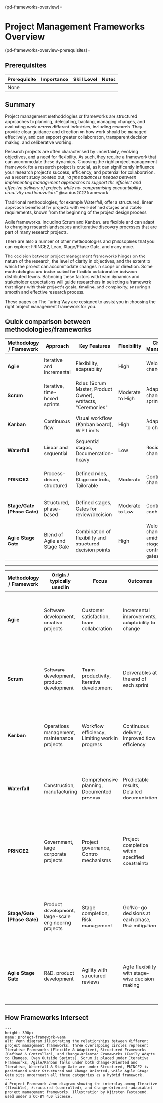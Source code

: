 (pd-frameworks-overview)=
# Project Management Frameworks Overview
(pd-frameworks-overview-prerequisites)=
## Prerequisites
| Prerequisite | Importance | Skill Level | Notes |
| -------------|----------|------|----|
| None |

## Summary 
Project management methodologies or frameworks are structured approaches to planning, delegating, tracking, managing changes, and evaluating work across different industries, including research. 
They provide clear guidance and direction on how work should be managed effectively, and can support greater collaboration, transparent decision making, and deliberative working. 

Research projects are often characterised by uncertainty, evolving objectives, and a need for flexibility.
As such, they require a framework that can accommodate these dynamics.
Choosing the right project management framework for a research project is crucial, as it can significantly influence your research project's success, efficiency, and potential for collaboration.
As a recent study pointed out, _"a fine balance is needed between implementing management approaches to support the efficient and effective delivery of projects while not compromising accountability, creativity and innovation."_ @santos2022framework

Traditional methodologies, for example Waterfall, offer a structured, linear approach beneficial for projects with well-defined stages and stable requirements, known from the beginning of the project design process.

Agile frameworks, including Scrum and Kanban, are flexible and can adapt to changing research landscapes and iterative discovery processes that are part of many research projects.

There are also a number of other methodologies and philosophies that you can explore: PRINCE2, Lean, Stage/Phase Gate, and many more.

The decision between project management frameworks hinges on the nature of the research, the level of clarity in objectives, and the extent to which the project can accommodate changes in scope or direction.
Some methodologies are better suited for flexible collaboration between distributed teams.
Balancing these factors with team dynamics and stakeholder expectations will guide researchers in selecting a framework that aligns with their project's goals, timeline, and complexity, ensuring a smooth and effective research process.

These pages on The Turing Way are designed to assist you in choosing the right project management framework for you.

## Quick comparison between methodologies/frameworks

| **Methodology / Framework** | **Approach** | **Key Features** | **Flexibility** | **Change Management** | **Suitability** | 
|-------------------|-------------------|--------------------------|-------------------|----------------------|-----------------------------------|
| **Agile** | Iterative and incremental | Flexibility, adaptability | High | Welcomes changes | Complex projects with variable requirements | 
| **Scrum** | Iterative, time-boxed sprints | Roles (Scrum Master, Product Owner), Artifacts, "Ceremonies" | Moderate to High | Adapts to changes in sprints | Projects that benefit from regular reassessment | 
| **Kanban** | Continuous flow | Visual workflow (Kanban board), WIP Limits | High | Adapts easily to changes | Work with varying priorities and volume | 
| **Waterfall** | Linear and sequential | Sequential stages, Documentation-heavy | Low | Resistant to changes | Projects with well-defined requirements | 
| **PRINCE2** | Process-driven, structured | Defined roles, Stage controls, Tailorable | Moderate | Controlled changes | Large, complex projects requiring tight control | 
| **Stage/Gate (Phase Gate)** | Structured, phase-based | Defined stages, Gates for review/decision | Moderate to Low | Controlled at each stage | Projects that need regular reviews and checks | 
| **Agile Stage Gate** | Blend of Agile and Stage Gate | Combination of flexibility and structured decision points | High | Welcomes changes amidst stages, controlled gates | Complex projects requiring regular reassessment | 

-----


| **Methodology / Framework** | **Origin / typically used in** | **Focus** | **Outcomes** | **Use in Research Projects** | **Adaptability** |
|------------------------|--------------------------------------------------|--------------------------------------------------|--------------------------------------------------|--------------------------------|----------------------------------------|
| **Agile** |  Software development, creative projects | Customer satisfaction, team collaboration | Incremental improvements, adaptability to change | Highly suitable due to its iterative nature, allowing for frequent reassessment and adaptation as research findings evolve. | Extremely adaptable, can easily integrate new research directions and findings. |
| **Scrum** |   Software development, product development | Team productivity, Iterative development | Deliverables at the end of each sprint | Suitable for research projects that can be broken down into smaller, iterative cycles, with regular reassessment points. | Adaptable within each sprint cycle, but less so between sprints. |
| **Kanban** |  Operations management, maintenance projects | Workflow efficiency, Limiting work in progress | Continuous delivery, Improved flow efficiency | Suitable for ongoing research projects with continuous tasks and shifting priorities. | Highly adaptable to changing priorities and can handle evolving research needs seamlessly. |
| **Waterfall** |  Construction, manufacturing | Comprehensive planning, Documented process | Predictable results, Detailed documentation | Less suitable for research due to its rigid structure and difficulty in accommodating changes once the process has begun. | Low adaptability, not ideal for research projects where requirements and goals may evolve. |
| **PRINCE2** |   Government, large corporate projects | Project governance, Control mechanisms | Project completion within specified constraints | Moderately suitable, especially for large-scale research projects needing stringent control and structured management. | Moderate adaptability, with some flexibility within its structured framework. |
| **Stage/Gate (Phase Gate)** |  Product development, large-scale engineering projects | Stage completion, Risk management | Go/No-go decisions at each phase, Risk mitigation | Moderately suitable for research projects that are large and complex, requiring systematic review at each phase. | Moderate adaptability; changes are generally feasible at specific stages, but less so mid-phase. |
| **Agile Stage Gate** |  R&D, product development | Agility with structured reviews | Agile flexibility with stage-wise decision making | Highly suitable for research, combining the flexibility of Agile with the structured review process of Stage Gate. | Very adaptable, offering the benefits of Agile’s responsiveness with added decision points for reassessment. |

## How Frameworks Intersect
```{figure} ../../../figures/project-management-diagram.png
---  
height: 390px  
name: project-framework-venn  
alt: Venn diagram illustrating the relationships between different project management frameworks. Three overlapping circles represent Iterative Frameworks (Flexible & Adaptive), Structured Frameworks (Defined & Controlled), and Change-Oriented Frameworks (Easily Adapts to Changes, Even Outside Sprints). Scrum is placed under Iterative Frameworks, Agile/Kanban falls under both Change-Oriented and Iterative, Waterfall & Stage Gate are under Structured, PRINCE2 is positioned under Structured and Change-Oriented, while Agile Stage Gate sits underneath all three categories as a hybrid framework.  
---  
A Project Framework Venn diagram showing the interplay among Iterative (flexible), Structured (controlled), and Change-Oriented (adaptable) project management frameworks. Illustration by Kjirsten Fastabend, used under a CC-BY 4.0 license.
```
